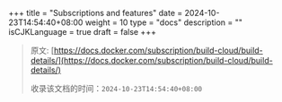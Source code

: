 +++
title = "Subscriptions and features"
date = 2024-10-23T14:54:40+08:00
weight = 10
type = "docs"
description = ""
isCJKLanguage = true
draft = false
+++

> 原文: [https://docs.docker.com/subscription/build-cloud/build-details/](https://docs.docker.com/subscription/build-cloud/build-details/)
>
> 收录该文档的时间：`2024-10-23T14:54:40+08:00`

